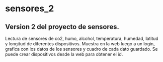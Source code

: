 # sensores_2
Version 2 del proyecto de sensores.
----

Lectura de sensores de co2, humo, alcohol, temperatura, humedad, latitud y longitud de diferentes dispositivos.
Muestra en la web luego a un login, grafica con los datos de los sensores y cuadro de cada dato guardado.
Se puede crear dispositivos desde la web para obtener el id.